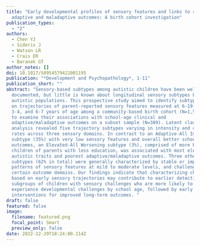 ```yaml
---
title: "Early developmental profiles of sensory features and links to school-age
  adaptive and maladaptive outcomes: A birth cohort investigation"
publication_types:
  - "2"
authors:
  - Chen YJ
  - Sideris J
  - Watson LR
  - Crais ER
  - Baranek GT
author_notes: []
doi: 10.1017/S0954579422001195
publication: "*Development and Psychopathology*, 1-11"
publication_short: ""
abstract: "Sensory-based subtypes among autistic children have been well
  documented, but little is known about longitudinal sensory subtypes beyond
  autistic populations. This prospective study aimed to identify subtypes based
  on trajectories of parent-reported sensory features measured at 6-19 months,
  3-4, and 6-7 years of age among a community-based birth cohort (N=1,517), and
  to examine their associations with school-age clinical and
  adaptive/maladaptive outcomes on a subset sample (N=389). Latent class growth
  analysis revealed five trajectory subtypes varying in intensity and change
  rates across three sensory domains. In contrast to an Adaptive-All Improving
  subtype (35%) with very low sensory features and overall better school-age
  outcomes, an Elevated-All Worsening subtype (3%), comprised of more boys and
  children of parents with less education, was associated with most elevated
  autistic traits and poorest adaptive/maladaptive outcomes. Three other
  subtypes (62% in total) were generally characterized by stable or improving
  patterns of sensory features at mild to moderate levels, and challenges in
  certain outcome domains. Our findings indicate that characterizing children
  based on early sensory trajectories may contribute to earlier detection of
  subgroups of children with sensory challenges who are more likely to
  experience developmental challenges by school age, followed by early targeted
  interventions for improved long-term outcomes. "
draft: false
featured: false
image:
  filename: featured.png
  focal_point: Smart
  preview_only: false
date: 2022-12-29T18:24:00.114Z
---
```

